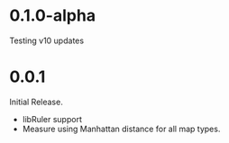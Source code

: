 # 0.1.0-alpha
Testing v10 updates

# 0.0.1

Initial Release.
- libRuler support
- Measure using Manhattan distance for all map types.